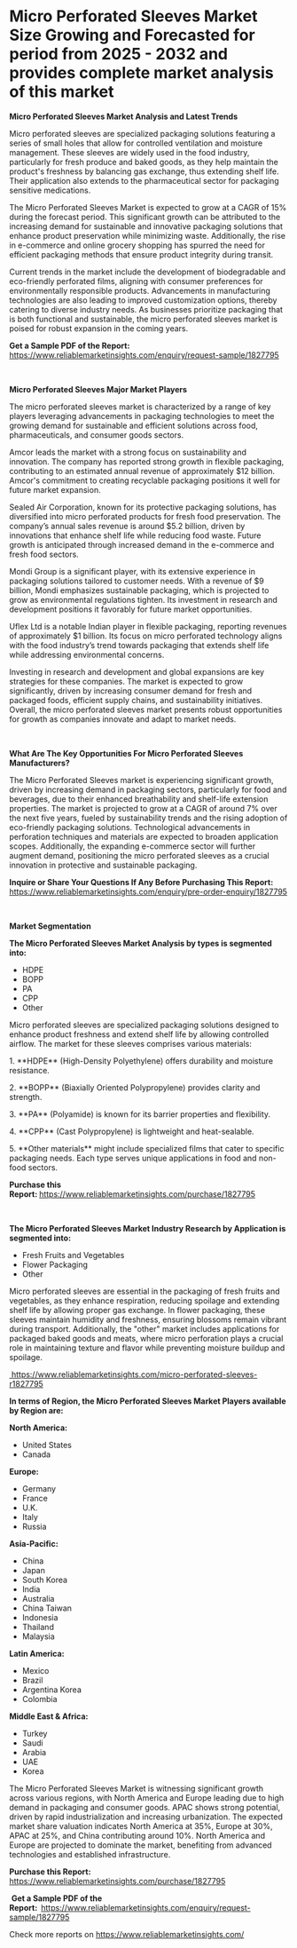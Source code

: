 <p><h1>Micro Perforated Sleeves Market Size Growing and Forecasted for period from 2025 - 2032 and provides complete market analysis of this market</h1></p><p><strong>Micro Perforated Sleeves Market Analysis and Latest Trends</strong></p>
<p><p>Micro perforated sleeves are specialized packaging solutions featuring a series of small holes that allow for controlled ventilation and moisture management. These sleeves are widely used in the food industry, particularly for fresh produce and baked goods, as they help maintain the product's freshness by balancing gas exchange, thus extending shelf life. Their application also extends to the pharmaceutical sector for packaging sensitive medications.</p><p>The Micro Perforated Sleeves Market is expected to grow at a CAGR of 15% during the forecast period. This significant growth can be attributed to the increasing demand for sustainable and innovative packaging solutions that enhance product preservation while minimizing waste. Additionally, the rise in e-commerce and online grocery shopping has spurred the need for efficient packaging methods that ensure product integrity during transit.</p><p>Current trends in the market include the development of biodegradable and eco-friendly perforated films, aligning with consumer preferences for environmentally responsible products. Advancements in manufacturing technologies are also leading to improved customization options, thereby catering to diverse industry needs. As businesses prioritize packaging that is both functional and sustainable, the micro perforated sleeves market is poised for robust expansion in the coming years.</p></p>
<p><strong>Get a Sample PDF of the Report:&nbsp;</strong> <a href="https://www.reliablemarketinsights.com/enquiry/request-sample/1827795?utm_campaign=2100&utm_medium=2&utm_source=Github&utm_content=ia&utm_term=03022025&utm_id=micro-perforated-sleeves">https://www.reliablemarketinsights.com/enquiry/request-sample/1827795</a></p>
<p>&nbsp;</p>
<p><strong>Micro Perforated Sleeves Major Market Players</strong></p>
<p><p>The micro perforated sleeves market is characterized by a range of key players leveraging advancements in packaging technologies to meet the growing demand for sustainable and efficient solutions across food, pharmaceuticals, and consumer goods sectors.</p><p>Amcor leads the market with a strong focus on sustainability and innovation. The company has reported strong growth in flexible packaging, contributing to an estimated annual revenue of approximately $12 billion. Amcor's commitment to creating recyclable packaging positions it well for future market expansion.</p><p>Sealed Air Corporation, known for its protective packaging solutions, has diversified into micro perforated products for fresh food preservation. The company’s annual sales revenue is around $5.2 billion, driven by innovations that enhance shelf life while reducing food waste. Future growth is anticipated through increased demand in the e-commerce and fresh food sectors.</p><p>Mondi Group is a significant player, with its extensive experience in packaging solutions tailored to customer needs. With a revenue of $9 billion, Mondi emphasizes sustainable packaging, which is projected to grow as environmental regulations tighten. Its investment in research and development positions it favorably for future market opportunities.</p><p>Uflex Ltd is a notable Indian player in flexible packaging, reporting revenues of approximately $1 billion. Its focus on micro perforated technology aligns with the food industry’s trend towards packaging that extends shelf life while addressing environmental concerns.</p><p>Investing in research and development and global expansions are key strategies for these companies. The market is expected to grow significantly, driven by increasing consumer demand for fresh and packaged foods, efficient supply chains, and sustainability initiatives. Overall, the micro perforated sleeves market presents robust opportunities for growth as companies innovate and adapt to market needs.</p></p>
<p>&nbsp;</p>
<p><strong>What Are The Key Opportunities For Micro Perforated Sleeves Manufacturers?</strong></p>
<p><p>The Micro Perforated Sleeves market is experiencing significant growth, driven by increasing demand in packaging sectors, particularly for food and beverages, due to their enhanced breathability and shelf-life extension properties. The market is projected to grow at a CAGR of around 7% over the next five years, fueled by sustainability trends and the rising adoption of eco-friendly packaging solutions. Technological advancements in perforation techniques and materials are expected to broaden application scopes. Additionally, the expanding e-commerce sector will further augment demand, positioning the micro perforated sleeves as a crucial innovation in protective and sustainable packaging.</p></p>
<p><strong>Inquire or Share Your Questions If Any Before Purchasing This Report:</strong> <a href="https://www.reliablemarketinsights.com/enquiry/pre-order-enquiry/1827795?utm_campaign=2100&utm_medium=2&utm_source=Github&utm_content=ia&utm_term=03022025&utm_id=micro-perforated-sleeves">https://www.reliablemarketinsights.com/enquiry/pre-order-enquiry/1827795</a></p>
<p>&nbsp;</p>
<p><strong>Market Segmentation</strong></p>
<p><strong>The Micro Perforated Sleeves Market Analysis by types is segmented into:</strong></p>
<p><ul><li>HDPE</li><li>BOPP</li><li>PA</li><li>CPP</li><li>Other</li></ul></p>
<p><p>Micro perforated sleeves are specialized packaging solutions designed to enhance product freshness and extend shelf life by allowing controlled airflow. The market for these sleeves comprises various materials: </p><p>1. **HDPE** (High-Density Polyethylene) offers durability and moisture resistance. </p><p>2. **BOPP** (Biaxially Oriented Polypropylene) provides clarity and strength. </p><p>3. **PA** (Polyamide) is known for its barrier properties and flexibility. </p><p>4. **CPP** (Cast Polypropylene) is lightweight and heat-sealable. </p><p>5. **Other materials** might include specialized films that cater to specific packaging needs. Each type serves unique applications in food and non-food sectors.</p></p>
<p><strong>Purchase this Report:&nbsp;</strong><a href="https://www.reliablemarketinsights.com/purchase/1827795?utm_campaign=2100&utm_medium=2&utm_source=Github&utm_content=ia&utm_term=03022025&utm_id=micro-perforated-sleeves">https://www.reliablemarketinsights.com/purchase/1827795</a></p>
<p>&nbsp;</p>
<p><strong>The Micro Perforated Sleeves Market Industry Research by Application is segmented into:</strong></p>
<p><ul><li>Fresh Fruits and Vegetables</li><li>Flower Packaging</li><li>Other</li></ul></p>
<p><p>Micro perforated sleeves are essential in the packaging of fresh fruits and vegetables, as they enhance respiration, reducing spoilage and extending shelf life by allowing proper gas exchange. In flower packaging, these sleeves maintain humidity and freshness, ensuring blossoms remain vibrant during transport. Additionally, the "other" market includes applications for packaged baked goods and meats, where micro perforation plays a crucial role in maintaining texture and flavor while preventing moisture buildup and spoilage.</p></p>
<p><a href="https://www.reliablemarketinsights.com/micro-perforated-sleeves-r1827795?utm_campaign=2100&utm_medium=2&utm_source=Github&utm_content=ia&utm_term=03022025&utm_id=micro-perforated-sleeves">&nbsp;https://www.reliablemarketinsights.com/micro-perforated-sleeves-r1827795</a></p>
<p><strong>In terms of Region, the Micro Perforated Sleeves Market Players available by Region are:</strong></p>
<p>
    <p> <strong> North America: </strong>
        <ul>
            <li>United States</li>
            <li>Canada</li>
        </ul>
        </p> 
    <p> <strong> Europe: </strong>
        <ul>
            <li>Germany</li>
            <li>France</li>
            <li>U.K.</li>
            <li>Italy</li>
            <li>Russia</li>
        </ul>
        </p> 
    <p> <strong> Asia-Pacific: </strong>
        <ul>
            <li>China</li>
            <li>Japan</li>
            <li>South Korea</li>
            <li>India</li>
            <li>Australia</li>
            <li>China Taiwan</li>
            <li>Indonesia</li>
            <li>Thailand</li>
            <li>Malaysia</li>
        </ul>
        </p> 
    <p> <strong> Latin America: </strong>
        <ul>
            <li>Mexico</li>
            <li>Brazil</li>
            <li>Argentina Korea</li>
            <li>Colombia</li>
        </ul>
        </p> 
    <p> <strong> Middle East & Africa: </strong>
        <ul>
            <li>Turkey</li>
            <li>Saudi</li>
            <li>Arabia</li>
            <li>UAE</li>
            <li>Korea</li>
        </ul>
    </p>
    </p>
<p><p>The Micro Perforated Sleeves Market is witnessing significant growth across various regions, with North America and Europe leading due to high demand in packaging and consumer goods. APAC shows strong potential, driven by rapid industrialization and increasing urbanization. The expected market share valuation indicates North America at 35%, Europe at 30%, APAC at 25%, and China contributing around 10%. North America and Europe are projected to dominate the market, benefiting from advanced technologies and established infrastructure.</p></p>
<p><strong>Purchase this Report: </strong><a href="https://www.reliablemarketinsights.com/purchase/1827795?utm_campaign=2100&utm_medium=2&utm_source=Github&utm_content=ia&utm_term=03022025&utm_id=micro-perforated-sleeves">https://www.reliablemarketinsights.com/purchase/1827795</a></p>
<p>&nbsp;<strong>Get a Sample PDF of the Report:&nbsp;&nbsp;</strong><a href="https://www.reliablemarketinsights.com/enquiry/request-sample/1827795?utm_campaign=2100&utm_medium=2&utm_source=Github&utm_content=ia&utm_term=03022025&utm_id=micro-perforated-sleeves">https://www.reliablemarketinsights.com/enquiry/request-sample/1827795</a></p>
<p><strong></strong></p>
<p>Check more reports on <a href="https://www.reliablemarketinsights.com/?utm_campaign=2100&utm_medium=2&utm_source=Github&utm_content=ia&utm_term=03022025&utm_id=micro-perforated-sleeves">https://www.reliablemarketinsights.com/</a></p>